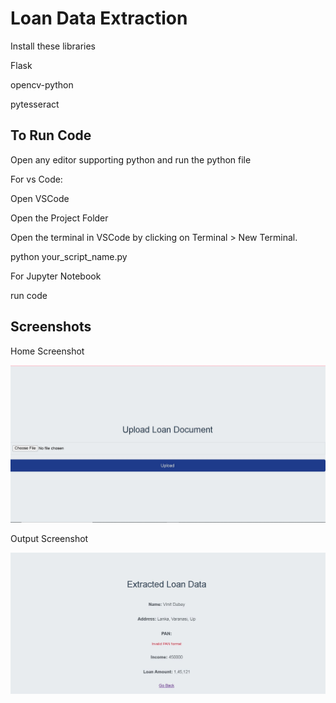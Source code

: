
# Loan Data Extraction




Install these libraries

Flask

opencv-python

pytesseract


## To Run Code

Open any editor supporting python 
and run the python file

For vs Code:

Open VSCode

Open the Project Folder

Open the terminal in VSCode by clicking on Terminal > New Terminal.

python your_script_name.py

For Jupyter Notebook

run code
## Screenshots

Home Screenshot

![App Screenshot](https://github.com/vinitthedubey/loandata/blob/68e01f03c118b04b49cad3be6e962f33b8705155/App_Images/homescreen.JPG)

Output Screenshot

![App Screenshot](https://github.com/vinitthedubey/loandata/blob/629700b08fe6bc3e2545f32cb8c72ed7b23471f5/App_Images/output.JPG)
